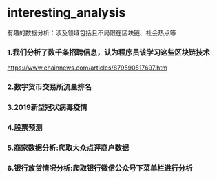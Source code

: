 # interesting_analysis

有趣的数据分析：涉及领域包括且不局限在区块链、社会热点等

### 1.我们分析了数千条招聘信息，认为程序员该学习这些区块链技术
https://www.chainnews.com/articles/879590517697.htm

### 2.数字货币交易所流量排名

### 3.2019新型冠状病毒疫情

### 4.股票预测

### 5.商家数据分析:爬取大众点评商户数据

### 6.银行放贷情况分析:爬取银行微信公众号下菜单栏进行分析